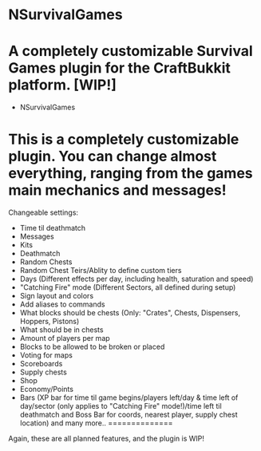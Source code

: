 NSurvivalGames
==============

A completely customizable Survival Games plugin for the CraftBukkit platform. [WIP!]
==============


* NSurvivalGames 

This is a completely customizable plugin. You can change almost everything, ranging from the games main mechanics and messages!
==============

Changeable settings:

* Time til deathmatch
* Messages
* Kits
* Deathmatch
* Random Chests
* Random Chest Teirs/Ablity to define custom tiers
* Days (Different effects per day, including health, saturation and speed)
* "Catching Fire" mode (Different Sectors, all defined during setup)
* Sign layout and colors
* Add aliases to commands
* What blocks should be chests (Only: "Crates", Chests, Dispensers, Hoppers, Pistons)
* What should be in chests
* Amount of players per map
* Blocks to be allowed to be broken or placed
* Voting for maps
* Scoreboards
* Supply chests
* Shop
* Economy/Points
* Bars (XP bar for time til game begins/players left/day & time left of day/sector (only applies to "Catching Fire" mode!)/time left til deathmatch and Boss Bar for coords, nearest player, supply chest location)
 and many more..
==============

Again, these are all planned features, and the plugin is WIP!
